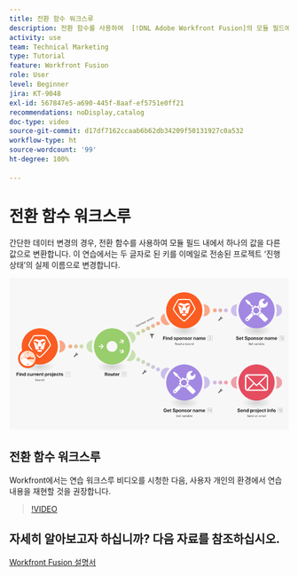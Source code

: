 ```yaml
---
title: 전환 함수 워크스루
description: 전환 함수를 사용하여  [!DNL Adobe Workfront Fusion]의 모듈 필드에서 한 값을 다른 값으로 변환하는 방법을 알아봅니다.
activity: use
team: Technical Marketing
type: Tutorial
feature: Workfront Fusion
role: User
level: Beginner
jira: KT-9048
exl-id: 567847e5-a690-445f-8aaf-ef5751e0ff21
recommendations: noDisplay,catalog
doc-type: video
source-git-commit: d17df7162ccaab6b62db34209f50131927c0a532
workflow-type: ht
source-wordcount: '99'
ht-degree: 100%

---
```


# 전환 함수 워크스루

간단한 데이터 변경의 경우, 전환 함수를 사용하여 모듈 필드 내에서 하나의 값을 다른 값으로 변환합니다. 이 연습에서는 두 글자로 된 키를 이메일로 전송된 프로젝트 ‘진행 상태’의 실제 이름으로 변경합니다.

![전환 함수를 사용하는 이미지](assets/beyond-basic-modules-3.png)

## 전환 함수 워크스루

Workfront에서는 연습 워크스루 비디오를 시청한 다음, 사용자 개인의 환경에서 연습 내용을 재현할 것을 권장합니다.

>[!VIDEO](https://video.tv.adobe.com/v/3417452/?quality=12&learn=on&enablevpops&captions=kor)



## 자세히 알아보고자 하십니까? 다음 자료를 참조하십시오.

[Workfront Fusion 설명서](https://experienceleague.adobe.com/docs/workfront/using/adobe-workfront-fusion/workfront-fusion-2.html?lang=ko-KR)
